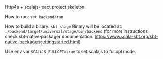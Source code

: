 Http4s + scalajs-react project skeleton.

How to run: `sbt backend/run`

How to build a binary: `sbt stage`
Binary will be located at: `./backend/target/universal/stage/bin/backend`
(for more instructions check sbt-native-packager documentation: https://www.scala-sbt.org/sbt-native-packager/gettingstarted.html)

Use env var `SCALAJS_FULLOPT=true` to set scalajs to fullopt mode.
